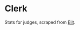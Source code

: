 # Clerk

Stats for judges, scraped from [Elit](https://www.elitigation.sg/_layouts/IELS/HomePage/Pages/Home.aspx).
